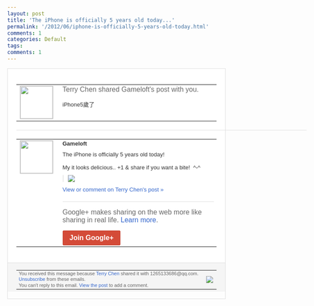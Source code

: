 ```yaml
---
layout: post
title: 'The iPhone is officially 5 years old today...'
permalink: '/2012/06/iphone-is-officially-5-years-old-today.html'
comments: 1
categories: Default
tags: 
comments: 1
---
```

<div style="border:solid 1px #dfdfdf;color:#686868;font:13px Arial"><div style="background-color:#fff;padding:20px;"><table cellpadding="0" cellspacing="0"><tr><td style="padding-right:15px;vertical-align:top"><a href="https://plus.google.com/_/notifications/emlink?emrecipient=109554455967099403328&amp;emid=CIjYit_g9bACFScI7AodB0AAAA&amp;path=%2F108643996575278738906&amp;dt=1341052197978&amp;uob=8"><img height="75" src="https://lh3.googleusercontent.com/-KKRGTyJ5Bl0/AAAAAAAAAAI/AAAAAAAAEEY/jllxqER5dCk/s75-c-k-a/photo.jpg" style="border:solid 1px #cccccc;" width="75"/></a></td><td style="width:578px;color:#333;font:13px Arial;vertical-align:top;"><div style="color:#686868;font:16px Arial;;padding-bottom:15px">Terry Chen shared Gameloft's post with you.</div><div style="padding-bottom:10px">iPhone5歲了</div></td></tr></table><div style="margin:20px 0;border-bottom:solid 1px #dfdfdf;width:670px;"></div><table cellpadding="0" cellspacing="0"><tr><td style="padding-right:15px;vertical-align:top"><a href="https://plus.google.com/_/notifications/emlink?emrecipient=109554455967099403328&amp;emid=CIjYit_g9bACFScI7AodB0AAAA&amp;path=%2F105579962099557805816&amp;dt=1341052197978&amp;uob=8"><img height="75" src="https://lh3.googleusercontent.com/-nWm7cFkJW48/AAAAAAAAAAI/AAAAAAAAEh0/NHlQQCPIxwI/s75-c-k-a/photo.jpg" style="border:solid 1px #cccccc;" width="75"/></a></td><td style="width:578px;color:#333;font:13px Arial;vertical-align:top;"><div style="font-weight:bold;padding-bottom:10px">Gameloft</div><div style="padding-bottom:10px">The iPhone is officially 5 years old today!<br/><br/>My it looks delicious.. +1 &amp; share if you want a bite!&nbsp; ^-^</div><div style="margin-bottom:10px;padding-left:10px; border-left:2px solid #EAEAEA"><span style="margin-right:5px"><a href="https://plus.google.com/_/notifications/emlink?emrecipient=109554455967099403328&amp;emid=CIjYit_g9bACFScI7AodB0AAAA&amp;path=%2F108643996575278738906%2Fposts%2F7BBJD6Wpqsu%3Fgpinv%3DAMIXal9UQokC1MvhiqNqM4cr4sJubXeejx8iFfBFUTJWT9qnPSmjZzgVNL1CY2HF0LCal_7ftYsnM8POrHzprTAcRFQ4dut29ohbGeN2SEvsD1MePZkalfU&amp;dt=1341052197978&amp;uob=8" style="zSoyz;"><img border="0" src="https://lh3.googleusercontent.com/-3UZtRDidoqk/T-4FSTRrZaI/AAAAAAAAIIM/ILyLksm9K00/w160/birthdaycake1.jpg" style="max-height:200px;max-width:275px"/></a></span></div><a href="https://plus.google.com/_/notifications/emlink?emrecipient=109554455967099403328&amp;emid=CIjYit_g9bACFScI7AodB0AAAA&amp;path=%2F108643996575278738906%2Fposts%2F7BBJD6Wpqsu%3Fgpinv%3DAMIXal9UQokC1MvhiqNqM4cr4sJubXeejx8iFfBFUTJWT9qnPSmjZzgVNL1CY2HF0LCal_7ftYsnM8POrHzprTAcRFQ4dut29ohbGeN2SEvsD1MePZkalfU&amp;dt=1341052197978&amp;uob=8" style="color:#3366CC;text-decoration:none;">View or comment on Terry Chen's post »</a><div style="margin-top:20px;border-top:solid 1px #dfdfdf"><div style="padding:15px 0;color:#686868;font:16px Arial;">Google+ makes sharing on the web more like sharing in real life. <a href="http://www.google.com/+/learnmore/" style="color:#3366CC;text-decoration:none;">Learn more</a>.</div><a href="https://plus.google.com/_/notifications/emlink?emrecipient=109554455967099403328&amp;emid=CIjYit_g9bACFScI7AodB0AAAA&amp;path=%2F%3Fgpinv%3DAMIXal9UQokC1MvhiqNqM4cr4sJubXeejx8iFfBFUTJWT9qnPSmjZzgVNL1CY2HF0LCal_7ftYsnM8POrHzprTAcRFQ4dut29ohbGeN2SEvsD1MePZkalfU&amp;dt=1341052197978&amp;uob=8" style="display:inline-block;padding:7px 15px;background-color:#d44b38; color:#fff;font-size:16px; font-weight:bold;border-radius:2px;-webkit-border-radius:2px; -moz-border-radius:2px;border:solid 1px #c43b28; white-space:nowrap;text-decoration:none">Join Google+</a></div></td></tr></table></div><div style="border-top:solid 1px #dfdfdf;padding:0 20px; background-color:#f5f5f5"><table cellpadding="0" cellspacing="0" style="height:50px"><tbody><tr><td style="vertical-align:middle;width:100%; color:#636363;font:11px Arial; line-height:120%">You received this message because <a href="https://plus.google.com/_/notifications/emlink?emrecipient=109554455967099403328&amp;emid=CIjYit_g9bACFScI7AodB0AAAA&amp;path=%2F108643996575278738906%3Fgpinv%3DAMIXal9UQokC1MvhiqNqM4cr4sJubXeejx8iFfBFUTJWT9qnPSmjZzgVNL1CY2HF0LCal_7ftYsnM8POrHzprTAcRFQ4dut29ohbGeN2SEvsD1MePZkalfU&amp;dt=1341052197978&amp;uob=8" style="color:#3366CC;text-decoration:none;">Terry Chen</a> shared it with 1265133686@qq.com. <a href="https://plus.google.com/_/notifications/emlink?emrecipient=109554455967099403328&amp;emid=CIjYit_g9bACFScI7AodB0AAAA&amp;path=%2F_%2Fnonplus%2Femailsettings%3Fgpinv%3DAMIXal9UQokC1MvhiqNqM4cr4sJubXeejx8iFfBFUTJWT9qnPSmjZzgVNL1CY2HF0LCal_7ftYsnM8POrHzprTAcRFQ4dut29ohbGeN2SEvsD1MePZkalfU%26est%3DADH5u8UWF6wRKKyk9A1EtNZr1FgG404GZ0hQ9CetYy9w2VpvQ1yinlaCgJI-My5b_8JUucppywgtQt5JVNMmpy1G3mxW_9LO1sgWffEIqiZDBOwAkHKXKOeNoArQQ7P6r9uoUS9rfqfC&amp;dt=1341052197978&amp;uob=8" style="color:#3366CC;text-decoration:none;">Unsubscribe</a> from these emails.<br/>You can't reply to this email. <a href="https://plus.google.com/_/notifications/emlink?emrecipient=109554455967099403328&amp;emid=CIjYit_g9bACFScI7AodB0AAAA&amp;path=%2F108643996575278738906%2Fposts%2F7BBJD6Wpqsu%3Fgpinv%3DAMIXal9UQokC1MvhiqNqM4cr4sJubXeejx8iFfBFUTJWT9qnPSmjZzgVNL1CY2HF0LCal_7ftYsnM8POrHzprTAcRFQ4dut29ohbGeN2SEvsD1MePZkalfU&amp;dt=1341052197978&amp;uob=8" style="color:#3366CC;text-decoration:none;">View the post</a> to add a comment.<br/></td><td><img src="https://ssl.gstatic.com/s2/oz/images/notifications/logo/google-plus-6617a72bb36cc548861652780c9e6ff1.png"/></td></tr></tbody></table></div></div>